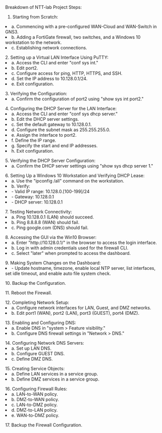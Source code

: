 Breakdown of NTT-lab Project Steps:

 1. Starting from Scratch:
<li>a. Commencing with a pre-configured WAN-Cloud and WAN-Switch in GNS3.</li>
<li>b. Adding a FortiGate firewall, two switches, and a Windows 10 workstation to the network.</li>
<li>c. Establishing network connections.</li>
<p>                                          </p>
2. Setting up a Virtual LAN Interface Using PuTTY:
<li>a. Access the CLI and enter "conf sys int."</li>
<li>b. Edit port2.</li>
<li> c. Configure access for ping, HTTP, HTTPS, and SSH.</li>
<li> d. Set the IP address to 10.128.0.1/24.</li>
<li> e. Exit configuration.</li>
<p>                                          </p>
3. Verifying the Configuration:
  <li> a. Confirm the configuration of port2 using "show sys int port2."</li>
<p>                                          </p>
4. Configuring the DHCP Server for the LAN Interface:
<li> a. Access the CLI and enter "conf sys dhcp server."</li>
<li>  b. Edit the DHCP server settings.</li>
<li>  c. Set the default gateway to 10.128.0.1.</li>
<li>  d. Configure the subnet mask as 255.255.255.0.</li>
<li>  e. Assign the interface to port2.</li>
<li> f. Define the IP range.</li>
<li>  g. Specify the start and end IP addresses.</li>
 <li>  h. Exit configuration.</li>
<p>                                          </p>
5. Verifying the DHCP Server Configuration:
<li> a. Confirm the DHCP server settings using "show sys dhcp server 1."</li>
<p>                                          </p>
6. Setting Up a Windows 10 Workstation and Verifying DHCP Lease:
<li> a. Use the "ipconfig /all" command on the workstation.</li>
<li>b. Verify:</li>
<li> - Valid IP range: 10.128.0.[100-199]/24</li>
<li> - Gateway: 10.128.0.1</li>
<li> - DHCP server: 10.128.0.1</li>
<p>                                          </p>
7. Testing Network Connectivity:
<li> a. Ping 10.128.0.1 (LAN) should succeed.</li>
<li> b. Ping 8.8.8.8 (WAN) should fail.</li>
<li>c. Ping google.com (DNS) should fail.</li>
<p>                                          </p>
8. Accessing the GUI via the Win10 Browser:
<li>a. Enter "http://10.128.0.1/" in the browser to access the login interface.</li>
<li>b. Log in with admin credentials used for the firewall CLI.</li>
<li>c. Select "later" when prompted to access the dashboard.</li>
<p>                                          </p>
9. Making System Changes on the Dashboard:
 <li>- Update hostname, timezone, enable local NTP server, list interfaces, set idle timeout, and enable auto file system check.</li>
<p>                                          </p>
10. Backup the Configuration.
<p>                                          </p>
11. Reboot the Firewall.
<p>                                          </p>
12. Completing Network Setup:
 <li>a. Configure network interfaces for LAN, Guest, and DMZ networks.</li>
 <li>b. Edit port1 (WAN), port2 (LAN), port3 (GUEST), port4 (DMZ).</li>
<p>                                          </p>
13. Enabling and Configuring DNS:
 <li>a. Enable DNS in "system > Feature visibility."</li>
 <li>b. Configure DNS firewall settings in "Network > DNS."</li>
<p>                                          </p>
14. Configuring Network DNS Servers:
<li>a. Set up LAN DNS.</li>
<li>b. Configure GUEST DNS.</li>
<li>c. Define DMZ DNS.</li>
<p>                                          </p>
15. Creating Service Objects:
<li>a. Define LAN services in a service group.</li>
<li>b. Define DMZ services in a service group.</li>
<p>                                          </p>
16. Configuring Firewall Rules:
<li>   a. LAN-to-WAN policy.</li>
<li>   b. DMZ-to-WAN policy.</li>
<li>   c. LAN-to-DMZ policy.</li>
<li> d. DMZ-to-LAN policy.</li>
<li> e. WAN-to-DMZ policy.</li>
<p>                                          </p>
<p>                                          </p>
17. Backup the Firewall Configuration.
